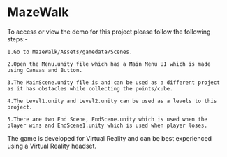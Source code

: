 # MazeWalk
To access or view the demo for this project please follow the following steps:-
  
	1.Go to MazeWalk/Assets/gamedata/Scenes.
  
	2.Open the Menu.unity file which has a Main Menu UI which is made using Canvas and Button.
  
	3.The MainScene.unity file is and can be used as a different project as it has obstacles while collecting the points/cube.
  
	4.The Level1.unity and Level2.unity can be used as a levels to this project.
  
	5.There are two End Scene, EndScene.unity which is used when the player wins and EndScene1.unity which is used when player loses.
  
The game is developed for Virtual Reality and can be best experienced using a Virtual Reality headset.
